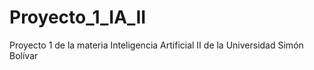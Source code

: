 # Proyecto_1_IA_II
Proyecto 1 de la materia Inteligencia Artificial II de la Universidad Simón Bolívar
